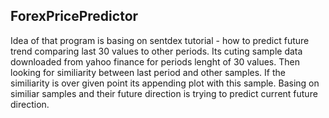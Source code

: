 ## ForexPricePredictor
Idea of that program is basing on sentdex tutorial - how to predict future trend comparing last 30 values to other periods.
Its cuting sample data downloaded from yahoo finance for periods lenght of 30 values. Then looking for similiarity between last period and other samples. 
If the similiarity is over given point its appending plot with this sample. 
Basing on similiar samples and their future direction is trying to predict current future direction.

